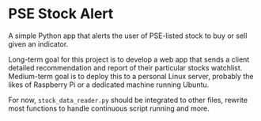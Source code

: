 # PSE Stock Alert 
A simple Python app that alerts the user of PSE-listed stock to buy or sell given an indicator.

Long-term goal for this project is to develop a web app that sends a client detailed recommendation and report of their particular stocks watchlist. Medium-term goal is to deploy this to a personal Linux server, probably the likes of Raspberry Pi or a dedicated machine running Ubuntu. 

For now, `stock_data_reader.py` should be integrated to other files, rewrite most functions to handle continuous script running and more.
